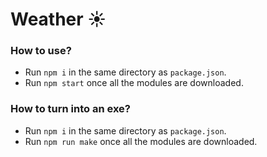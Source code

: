 <h1>Weather ☀</h1>

<h3>How to use?</h3>
<ul>
    <li>Run <code>npm i</code> in the same directory as <code>package.json</code>.</li>
    <li>Run <code>npm start</code> once all the modules are downloaded.</li>
</ul>

<h3>How to turn into an exe?</h3>
<ul>
    <li>Run <code>npm i</code> in the same directory as <code>package.json</code>.</li>
    <li>Run <code>npm run make</code> once all the modules are downloaded.</li>
</ul>